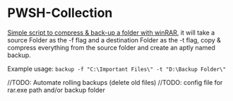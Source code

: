 # PWSH-Collection

[Simple script to compress & back-up a folder with winRAR](https://github.com/FlyMandi/PWSH-Collection/backup.ps1), it will take a source Folder as the -f flag and a destination Folder as the -t flag, copy & compress everything from the source folder and create an aptly named backup.

Example usage: ```backup -f "C:\Important Files\" -t "D:\Backup Folder\"```

//TODO: Automate rolling backups (delete old files)
//TODO: config file for rar.exe path and/or backup folder